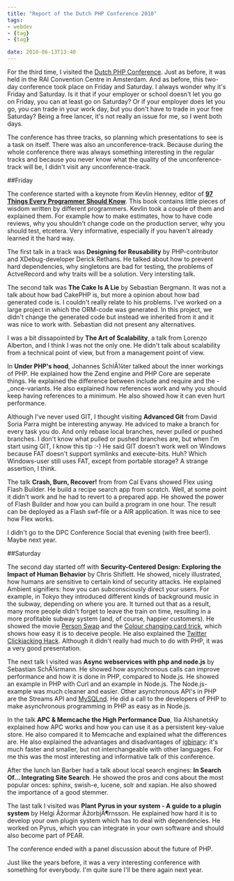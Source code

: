 ```yaml
---
title: "Report of the Dutch PHP Conference 2010"
tags:
- webdev
- {tag}
- {tag}

date: 2010-06-13T13:40
---
```


For the third time, I visited the <a href="http://phpconference.nl/">Dutch PHP Conference</a>. Just as before, it was held in the RAI Convention Centre in Amsterdam. And as before, this two-day conference took place on Friday and Saturday. I always wonder why it's Friday and Saturday. Is it that if your employer or school doesn't let you go on Friday, you can at least go on Saturday? Or if your employer does let you go, you can trade in your work day, but you don't have to trade in your free Saturday? Being a free lancer, it's not really an issue for me, so I went both days.

The conference has three tracks, so planning which presentations to see is a task on itself. There was also an unconference-track. Because during the whole conference there was always something interesting in the regular tracks and because you never know what the quality of the unconference-track will be, I didn't visit any unconference-track.

##Friday

The conference started with a keynote from Kevlin Henney, editor of <strong><a href="http://oreilly.com/catalog/9780596809492">97 Things Every Programmer Should Know</a></strong>. This book contains little pieces of wisdom written by different programmers. Kevlin took a couple of them and explained them. For example how to make estimates, how to have code reviews, why you shouldn't change code on the production server, why you should test, etcetera. Very informative, especially if you haven't already learned it the hard way.

The first talk in a track was <strong>Designing for Reusability</strong> by PHP-contributor and XDebug-developer Derick Rethans. He talked about how to prevent hard dependencies, why singletons are bad for testing, the problems of ActveRecord and why traits will be a solution. Very intersting talk.

The second talk was <strong>The Cake Is A Lie</strong> by Sebastian Bergmann. It was not a talk about how bad CakePHP is, but more a opinion about how bad generated code is. I couldn't really relate to his problems. I've worked on a large project in which the ORM-code was generated. In this project, we didn't change the generated code but instead we inherited from it and it was nice to work with. Sebastian did not present any alternatives.

I was a bit dissapointed by <strong>The Art of Scalability</strong>, a talk from Lorenzo Alberton, and I think I was not the only one. He didn't talk about scalability from a technical point of view, but from a management point of view.

In <strong>Under PHP's hood</strong>, Johannes SchlÃ¼ter talked about the inner workings of PHP. He explained how the Zend engine and PHP Core are seperate things. He explained the difference between include and require and the -_once-variants. He also explained how references work and why you should keep having references to a minimum. He also showed how it can even hurt performance.

Although I've never used GIT, I thought visiting <strong>Advanced Git</strong> from David Soria Parra might be interesting anyway. He adviced to make a branch for every task you do. And only rebase local branches, never pulled or pushed branches. I don't know what pulled or pushed branches are, but when I'm start using GIT, I know this tip :-) He said GIT doesn't work well on Windows because FAT doesn't support symlinks and execute-bits. Huh? Which Windows-user still uses FAT, except from portable storage? A strange assertion, I think.

The talk <strong>Crash, Burn, Recover!</strong> from from Cal Evans showed Flex using Flash Builder. He build a recipe search app from scratch. Well, at some point it didn't work and he had to revert to a prepared app. He showed the power of Flash Builder and how you can build a program in one hour. The result can be deployed as a Flash swf-file or a AIR application. It was nice to see how Flex works.

I didn't go to the DPC Conference Social that evening (with free beer!). Maybe next year.

##Saturday

The second day started off with <strong>Security-Centered Design: Exploring the Impact of Human Behavior</strong> by Chris Shiflett. He showed, nicely illustrated, how humans are sensitive to certain kind of security attacks. He explained Ambient signifiers: how you can subconsciously direct your users. For example, in Tokyo they introduced different kinds of background music in the subway, depending on where you are. It turned out that as a result, many more people didn't forget to leave the train on time, resulting in a more profitable subway system (and, of course, happier customers). He showed the movie <a href="http://www.youtube.com/watch?v=vBPG_OBgTWg">Person Swap</a> and the <a href="http://www.youtube.com/watch?v=voAntzB7EwE">Colour changing card trick</a>, which shows how easy it is to deceive people. He also explained the <a href="http://www.darkreading.com/security/vulnerabilities/showArticle.jhtml?articleID=213000919">Twitter Clickjacking Hack</a>. Although it didn't really had much to do with PHP, it was a very good presentation.

The next talk I visited was <strong>Async webservices with php and node.js</strong> by Sebastian SchÃ¼rmann. He showed how asynchronous calls can improve performance and how it is done in PHP, compared to Node.js. He showed an example in PHP with Curl and an example in Node.js. The Node.js-example was much cleaner and easier. Other asynchronous API's in PHP are the Streams API and <a href="http://dev.mysql.com/downloads/connector/php-mysqlnd/">MySQLnd</a>. He did a call to the developers of PHP to make asynchronous programming in PHP as easy as in Node.js.

In the talk <strong>APC & Memcache the High Performance Duo</strong>, Ilia Alshanetsky explained how APC works and how you can use it as a persistent key-value store. He also compared it to Memcache and explained what the differences are. He also explained the advantages and disadvantages of <a href="http://opensource.dynamoid.com/">igbinary</a>: it's much faster and smaller, but not interchangeable with other languages. For me this was the most interesting and informative talk of this conference.

After the lunch Ian Barber had a talk about local search engines: <strong>In Search Of... Integrating Site Search</strong>. He showed the pros and cons about the most popular onces: sphinx, swish-e, lucene, solr and xapian. He also showed the importance of a good stemmer.

The last talk I visited was <strong>Plant Pyrus in your system - A guide to a plugin system</strong> by Helgi Ãžormar ÃžorbjÃ¶rnsson. He explained how hard it is to develop your own plugin system which has to deal with dependencies. He worked on Pyrus, which you can integrate in your own software and should also become part of PEAR.

The conference ended with a panel discussion about the future of PHP.

Just like the years before, it was a very interesting conference with something for everybody. I'm quite sure I'll be there again next year.

